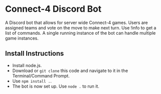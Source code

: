 Connect-4 Discord Bot
=====
A Discord bot that allows for server wide Connect-4 games. Users are assigned teams and vote on the move to make next turn.
Use !info to get a list of commands.
A single running instance of the bot can handle multiple game instances.

Install Instructions
------
- Install node.js.
- Download or `git clone` this code and navigate to it in the Terminal/Command Prompt.
- Use `npm install .`.
- The bot is now set up. Use `node .` to run it.